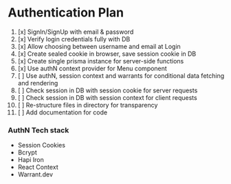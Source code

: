 # Authentication Plan

1. [x] SignIn/SignUp with email & password
2. [x] Verify login credentials fully with DB
3. [x] Allow choosing between username and email at Login
4. [x] Create sealed cookie in browser, save session cookie in DB
5. [x] Create single prisma instance for server-side functions
6. [x] Use authN context provider for Menu component
7. [ ] Use authN, session context and warrants for conditional data fetching and rendering
8. [ ] Check session in DB with session cookie for server requests
9. [ ] Check session in DB with session context for client requests
10. [ ] Re-structure files in directory for transparency
11. [ ] Add documentation for code

### AuthN Tech stack

- Session Cookies
- Bcrypt
- Hapi Iron
- React Context
- Warrant.dev
